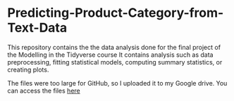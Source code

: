 # Predicting-Product-Category-from-Text-Data
This repository contains the the data analysis done for the final project of the Modelling in the Tidyverse course  It contains analysis such as data preprocessing, fitting statistical models, computing summary statistics, or creating plots.

The files were too large for GitHub, so I uploaded it to my Google drive. You can access the files [here](https://drive.google.com/drive/folders/1WRanJg8HaoZkJH68z7OHN0p89cItVSqS?usp=sharing)
